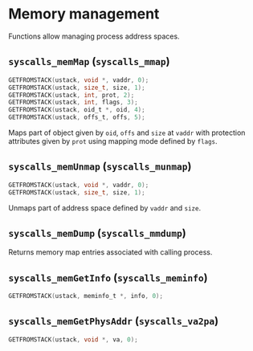 # Memory management

Functions allow managing process address spaces.

## `syscalls_memMap` (`syscalls_mmap`)

````C
GETFROMSTACK(ustack, void *, vaddr, 0);
GETFROMSTACK(ustack, size_t, size, 1);
GETFROMSTACK(ustack, int, prot, 2);
GETFROMSTACK(ustack, int, flags, 3);
GETFROMSTACK(ustack, oid_t *, oid, 4);
GETFROMSTACK(ustack, offs_t, offs, 5);
````

Maps part of object given by `oid`, `offs` and `size` at `vaddr` with protection attributes given by `prot` using
mapping mode defined by `flags`.

## `syscalls_memUnmap` (`syscalls_munmap`)

````C
GETFROMSTACK(ustack, void *, vaddr, 0);
GETFROMSTACK(ustack, size_t, size, 1);
````

Unmaps part of address space defined by `vaddr` and `size`.

## `syscalls_memDump` (`syscalls_mmdump`)

Returns memory map entries associated with calling process.

## `syscalls_memGetInfo` (`syscalls_meminfo`)

````C
GETFROMSTACK(ustack, meminfo_t *, info, 0);
````

## `syscalls_memGetPhysAddr` (`syscalls_va2pa`)

````C
GETFROMSTACK(ustack, void *, va, 0);
````

